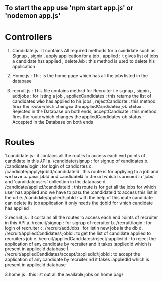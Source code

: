## To start the app use 'npm start app.js' or 'nodemon app.js' 

# Controllers
1. Candidate.js : It contains All required methods for a candidate such as 
Signup , 
signin , 
apply:application for a job , 
applied : it gives list of jobs a candidate has applied , 
deleteJob : this method is used to delete his application

2. Home.js : This is the home page which has all the jobs listed in the database

3. recruit.js : This file contains method for Recruiter i.e 
signup , 
signin , 
addjobs : for listing a job , 
appliedCandidates : this returns the list of candidates who has applied to his jobs ,
rejectCandidate : this method fires the route which changes the appliedCandidates job status : Rejected in the Database on both ends, 
acceptCandidate : this method fires the route which changes the appliedCandidates job status : Accepted in the Database on both ends

# Routes
1.candidate.js : it contains all the routes to access each end points of candidate in this API
    a. /candidate/signup : for signup of candidates
    b. /candidate/login : for login of candidates
    c. /candidate/apply/:jobId/:candidateId : this route is for appliying to a job and we have to pass jobId and   candidateId in the url which is present in 'jobs' and 'candidateusers' collection in the database
    d. /candidate/applied/:candidateId  : this route is for get all the jobs for which user has applied and we have to pass the :candidateId to access this list  in the url
    e. /candidate/applied/:jobId  :  with the help of this route candidate can delete its job application it only needs the :jobId for which candidate has applied

2.recruit.js : it contains all the routes to access each end points of recruiter  in this API
    a. /recruit/signup : for signup of recruiter
    b. /recruit/login  : for login of recruiter
    c. /recruit/addJobs :  for listin new jobs in the db 
    d. /recruit/appliedCandidates/:jobId : to get the list of candidate applied to recruiters job
    e. /recruit/appliedCandidates/reject/:appliedId : to reject the application of any candidate by recruiter and it takes :appliedId which is present in appliedId database
    f. /recruit/appliedCandidates/accept/:appliedId/:jobId : to accept the application of any candidate by recruiter nd it takes :appliedId which is present in appliedId database

3.home.js : this list out all the available jobs on home page

